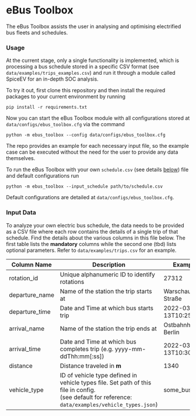 # eBus Toolbox

The eBus Toolbox assists the user in analysing and optimising electrified bus fleets and schedules.

### Usage

At the current stage, only a single functionality is implemented, which is processing a bus schedule stored in a specific CSV format (see `data/examples/trips_examples.csv`) and run it through a module called SpiceEV for an in-depth SOC analysis.

To try it out, first clone this repository and then install the required packages to your current environment by running

`pip install -r requirements.txt` 

Now you can start the eBus Toolbox module with all configurations stored at `data/configs/ebus_toolbox.cfg` via the command

``python -m ebus_toolbox --config data/configs/ebus_toolbox.cfg``

The repo provides an example for each necessary input file, so the example case can be executed without the need for the user to provide any data themselves.

To run the eBus Toolbox with your own `schedule.csv` (see details [below](#input-data)) file and default configurations run

`python -m ebus_toolbox --input_schedule path/to/schedule.csv`

Default configurations are detailed at `data/configs/ebus_toolbox.cfg`.



### Input Data

To analyze your own electric bus schedule, the data needs to be provided as a CSV file where each row contains the details of a single trip of that schedule. Find the details about the various columns in this file below. The first table lists the **mandatory** columns while the second one (tbd) lists optional parameters. Refer to `data/examples/trips.csv` for an example.

| Column Name    | Description                                                  | Example           |
| -------------- | ------------------------------------------------------------ | ----------------- |
| rotation_id    | Unique alphanumeric ID to identify rotations                 | 27312             |
| departure_name | Name of the station the trip starts at                       | Warschauer Straße |
| departure_time | Date and Time at which bus starts trip                       | 2022-03-13T10:25  |
| arrival_name   | Name of the station the trip ends at                         | Ostbahnhof Berlin |
| arrival_time   | Date and Time at which bus completes trip (e.g. yyyy-mm-ddThh:mm[:ss]) | 2022-03-13T10:30  |
| distance       | Distance traveled in **m**                                   | 1340              |
| vehicle_type   | ID of vehicle type defined in vehicle types file. Set path of this file in config.<br />(see default for reference: `data/examples/vehicle_types.json`) | some_bus_type     |

